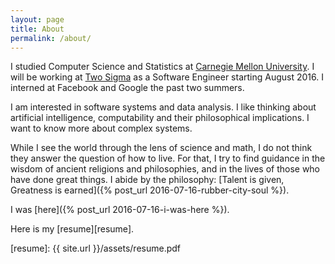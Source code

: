```yaml
---
layout: page
title: About
permalink: /about/
---
```


I studied Computer Science and Statistics at
[Carnegie Mellon University][cmu]. I will be working at
[Two Sigma][twosigma] as a Software Engineer starting August 2016.
I interned at Facebook and Google the past two summers.

I am interested in software systems and data analysis. I like thinking about artificial intelligence, computability and their philosophical implications. I want to know more about complex systems.

While I see the world through the lens of science and math, I do not think they answer
the question of how to live. For that, I try to find guidance in the wisdom of ancient
religions and philosophies, and in the lives of those who have done great things. I abide by the philosophy: [Talent is given, Greatness is earned]({% post_url 2016-07-16-rubber-city-soul %}).

I was [here]({% post_url 2016-07-16-i-was-here %}).

Here is my [resume][resume].

[cmu]: http://www.cmu.edu/
[twosigma]: http://www.twosigma.com/
[resume]: {{ site.url }}/assets/resume.pdf
